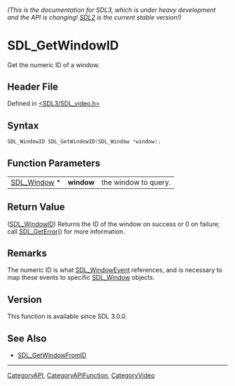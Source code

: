 ###### (This is the documentation for SDL3, which is under heavy development and the API is changing! [SDL2](https://wiki.libsdl.org/SDL2/) is the current stable version!)
# SDL_GetWindowID

Get the numeric ID of a window.

## Header File

Defined in [<SDL3/SDL_video.h>](https://github.com/libsdl-org/SDL/blob/main/include/SDL3/SDL_video.h)

## Syntax

```c
SDL_WindowID SDL_GetWindowID(SDL_Window *window);
```

## Function Parameters

|                            |            |                      |
| -------------------------- | ---------- | -------------------- |
| [SDL_Window](SDL_Window) * | **window** | the window to query. |

## Return Value

([SDL_WindowID](SDL_WindowID)) Returns the ID of the window on success or 0
on failure; call [SDL_GetError](SDL_GetError)() for more information.

## Remarks

The numeric ID is what [SDL_WindowEvent](SDL_WindowEvent) references, and
is necessary to map these events to specific [SDL_Window](SDL_Window)
objects.

## Version

This function is available since SDL 3.0.0.

## See Also

- [SDL_GetWindowFromID](SDL_GetWindowFromID)

----
[CategoryAPI](CategoryAPI), [CategoryAPIFunction](CategoryAPIFunction), [CategoryVideo](CategoryVideo)

